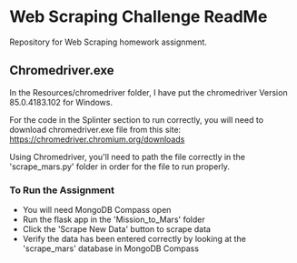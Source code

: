 # Web Scraping Challenge ReadMe
Repository for Web Scraping homework assignment.

## Chromedriver.exe
In the Resources/chromedriver folder, I have put the chromedriver Version 85.0.4183.102 for Windows.

For the code in the Splinter section to run correctly, you will need to download chromedriver.exe file from
this site: https://chromedriver.chromium.org/downloads

Using Chromedriver, you'll need to path the file correctly in the 'scrape_mars.py' folder in order for the file to run properly.

### To Run the Assignment
* You will need MongoDB Compass open
* Run the flask app in the 'Mission_to_Mars' folder
* Click the 'Scrape New Data' button to scrape data
* Verify the data has been entered correctly by looking at the 'scrape_mars' database in MongoDB Compass
